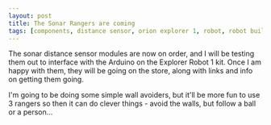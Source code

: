 ```yaml
---
layout: post
title: The Sonar Rangers are coming
tags: [components, distance sensor, orion explorer 1, robot, robot building, sensor]
---
```

The sonar distance sensor modules are now on order, and I will be testing them out to interface with the Arduino on the Explorer Robot 1 kit. Once I am happy with them, they will be going on the store, along with links and info on getting them going.

I'm going to be doing some simple wall avoiders, but it'll be more fun to use 3 rangers so then it can do clever things - avoid the walls, but follow a ball or a person...
